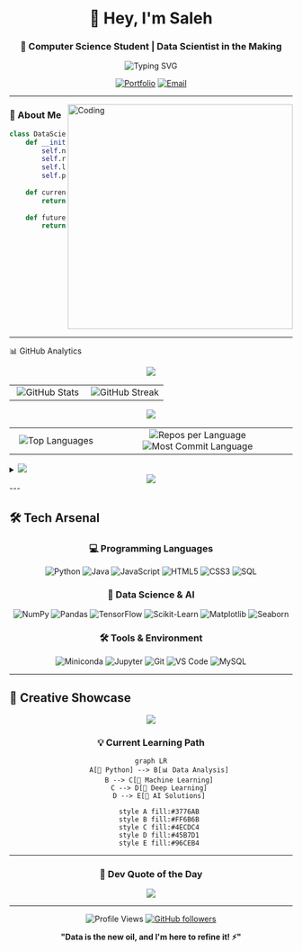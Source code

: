 <div align="center">

# 👋 Hey, I'm Saleh

### 🚀 Computer Science Student | Data Scientist in the Making

<img src="https://readme-typing-svg.herokuapp.com?font=Fira+Code&pause=1000&color=58A6FF&center=true&vCenter=true&width=435&lines=CS+Student+%7C+Data+Science+Enthusiast;Building+AI-Powered+Solutions;Always+Learning%2C+Always+Growing" alt="Typing SVG" />

[![Portfolio](https://img.shields.io/badge/🌐_Portfolio-000000?style=for-the-badge&logo=github&logoColor=white)](https://salehalomair.github.io/MyWebsite/)
[![Email](https://img.shields.io/badge/📧_Email_Me-EA4335?style=for-the-badge&logo=gmail&logoColor=white)](mailto:salehomair1424@gmail.com)

</div>

---

<img align="right" alt="Coding" width="400" src="https://raw.githubusercontent.com/abhisheknaiidu/abhisheknaiidu/master/code.gif">

### 🎯 About Me

```python
class DataScientist:
    def __init__(self):
        self.name = "Saleh Alomair"
        self.role = "CS Student & Future Data Scientist"
        self.language_spoken = ["ar_SA", "en_US"]
        self.passions = ["Machine Learning", "Web Development", "Clean Code"]
        
    def current_focus(self):
        return ["Deep Learning", "Data Visualization", "Backend Systems"]
        
    def future_goals(self):
        return "Becoming a top-tier data scientist 📊🚀"
```

<br clear="right"/>

---

📊 GitHub Analytics
<div align="center">
  <img src="https://capsule-render.vercel.app/api?type=rect&color=gradient&customColorList=6&height=2&section=header" />
</div>
<table align="center">
<tr>
<td width="50%">
<div align="center">
  <img src="https://github-readme-stats.vercel.app/api?username=SalehAlomair&show_icons=true&theme=tokyonight&bg_color=0D1117&border_color=21262D&icon_color=58A6FF&title_color=58A6FF&text_color=C9D1D9&include_all_commits=true&count_private=true&hide_border=true&border_radius=15&card_width=400" alt="GitHub Stats">
</div>
</td>
<td width="50%">
<div align="center">
  <img src="https://github-readme-streak-stats.herokuapp.com/?user=SalehAlomair&theme=dark&background=0d1117&border=21262D&stroke=58a6ff&ring=58a6ff&fire=ff7b72&currStreakNum=58a6ff&sideNums=58a6ff&currStreakLabel=c9d1d9&sideLabels=8b949e&dates=8b949e&hide_border=true&border_radius=15&card_width=400" alt="GitHub Streak">
</div>
</td>
</tr>
</table>
<div align="center">
  <img src="https://capsule-render.vercel.app/api?type=rect&color=gradient&customColorList=6&height=1&section=header" />
</div>
<table align="center">
<tr>
<td width="33%">
<div align="center">
  <img src="https://github-readme-stats.vercel.app/api/top-langs/?username=SalehAlomair&layout=compact&theme=tokyonight&bg_color=0D1117&border_color=21262D&title_color=58A6FF&text_color=C9D1D9&langs_count=6&hide_border=true&border_radius=15&card_width=280" alt="Top Languages">
</div>
</td>
<td width="67%">
<div align="center">
  <img src="https://github-profile-summary-cards.vercel.app/api/cards/repos-per-language?username=SalehAlomair&theme=github_dark&border_radius=15" alt="Repos per Language">
  <img src="https://github-profile-summary-cards.vercel.app/api/cards/most-commit-language?username=SalehAlomair&theme=github_dark&border_radius=15" alt="Most Commit Language">
</div>
</td>
</tr>
</table>
<details>
<summary>
  <img src="https://img.shields.io/badge/📈_Detailed_Analytics-Click_to_Expand-58A6FF?style=for-the-badge&logo=github&logoColor=white&labelColor=0D1117" />
</summary>
<br>
<div align="center">
  <img src="https://github-profile-summary-cards.vercel.app/api/cards/profile-details?username=SalehAlomair&theme=github_dark&border_radius=15" alt="Detailed Analytics"/>
</div>
<div align="center">
  <img src="https://github-profile-summary-cards.vercel.app/api/cards/productive-time?username=SalehAlomair&theme=github_dark&utc_offset=3&border_radius=15" alt="Productive Time">
  <img src="https://github-profile-summary-cards.vercel.app/api/cards/stats?username=SalehAlomair&theme=github_dark&border_radius=15" alt="Stats Summary">
</div>
</details>
<div align="center">
  <img src="https://capsule-render.vercel.app/api?type=rect&color=gradient&customColorList=6&height=2&section=footer" />
</div>
---

## 🛠️ Tech Arsenal

<div align="center">

### 💻 Programming Languages
![Python](https://img.shields.io/badge/Python-3776AB?style=for-the-badge&logo=python&logoColor=white)
![Java](https://img.shields.io/badge/Java-ED8B00?style=for-the-badge&logo=openjdk&logoColor=white)
![JavaScript](https://img.shields.io/badge/JavaScript-F7DF1E?style=for-the-badge&logo=javascript&logoColor=black)
![HTML5](https://img.shields.io/badge/HTML5-E34F26?style=for-the-badge&logo=html5&logoColor=white)
![CSS3](https://img.shields.io/badge/CSS3-1572B6?style=for-the-badge&logo=css3&logoColor=white)
![SQL](https://img.shields.io/badge/SQL-4479A1?style=for-the-badge&logo=mysql&logoColor=white)

### 🤖 Data Science & AI
![NumPy](https://img.shields.io/badge/NumPy-013243?style=for-the-badge&logo=numpy&logoColor=white)
![Pandas](https://img.shields.io/badge/Pandas-150458?style=for-the-badge&logo=pandas&logoColor=white)
![TensorFlow](https://img.shields.io/badge/TensorFlow-FF6F00?style=for-the-badge&logo=tensorflow&logoColor=white)
![Scikit-Learn](https://img.shields.io/badge/Scikit--Learn-F7931E?style=for-the-badge&logo=scikit-learn&logoColor=white)
![Matplotlib](https://img.shields.io/badge/Matplotlib-11557c?style=for-the-badge&logo=python&logoColor=white)
![Seaborn](https://img.shields.io/badge/Seaborn-3776AB?style=for-the-badge&logo=python&logoColor=white)

### 🛠️ Tools & Environment
![Miniconda](https://img.shields.io/badge/Miniconda-44A833?style=for-the-badge&logo=anaconda&logoColor=white)
![Jupyter](https://img.shields.io/badge/Jupyter-F37626?style=for-the-badge&logo=jupyter&logoColor=white)
![Git](https://img.shields.io/badge/Git-F05032?style=for-the-badge&logo=git&logoColor=white)
![VS Code](https://img.shields.io/badge/VS%20Code-007ACC?style=for-the-badge&logo=visual-studio-code&logoColor=white)
![MySQL](https://img.shields.io/badge/MySQL-4479A1?style=for-the-badge&logo=mysql&logoColor=white)

</div>

---

## 🎨 Creative Showcase

<div align="center">
  <img src="https://capsule-render.vercel.app/api?type=waving&color=gradient&height=100&section=header&text=Data%20Science%20Journey&fontSize=30&fontAlignY=35&desc=Transforming%20Data%20into%20Insights&descAlignY=55&descAlign=50" />
</div>

<div align="center">
  
### 💡 Current Learning Path
  
```mermaid
graph LR
    A[🐍 Python] --> B[📊 Data Analysis]
    B --> C[🤖 Machine Learning]
    C --> D[🧠 Deep Learning]
    D --> E[🚀 AI Solutions]
    
    style A fill:#3776AB
    style B fill:#FF6B6B
    style C fill:#4ECDC4
    style D fill:#45B7D1
    style E fill:#96CEB4
```

---

<div align="center">

### 💭 Dev Quote of the Day
<img src="https://quotes-github-readme.vercel.app/api?type=horizontal&theme=tokyonight&border=true" />

---

![Profile Views](https://komarev.com/ghpvc/?username=SalehAlomair&color=58A6FF&style=for-the-badge)
[![GitHub followers](https://img.shields.io/github/followers/SalehAlomair?logo=GitHub&style=for-the-badge)](https://github.com/SalehAlomair)

**"Data is the new oil, and I'm here to refine it! ⚡"**

</div>
